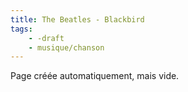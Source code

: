 ```yaml
---
title: The Beatles - Blackbird
tags:
    - -draft
    - musique/chanson
---
```


Page créée automatiquement, mais vide.
